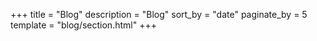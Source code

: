 +++
title = "Blog"
description = "Blog"
sort_by = "date"
paginate_by = 5
template = "blog/section.html"
+++
